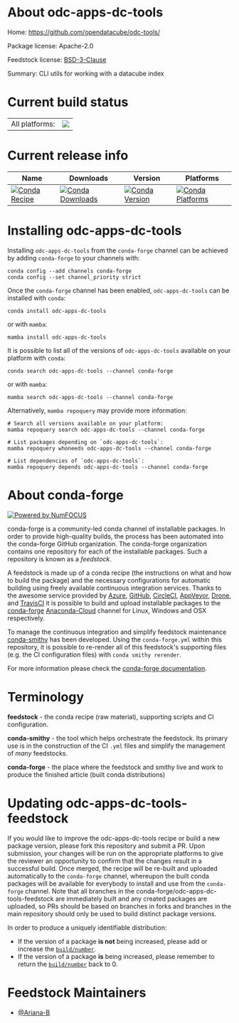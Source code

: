 About odc-apps-dc-tools
=======================

Home: https://github.com/opendatacube/odc-tools/

Package license: Apache-2.0

Feedstock license: [BSD-3-Clause](https://github.com/conda-forge/odc-apps-dc-tools-feedstock/blob/main/LICENSE.txt)

Summary: CLI utils for working with a datacube index

Current build status
====================


<table><tr><td>All platforms:</td>
    <td>
      <a href="https://dev.azure.com/conda-forge/feedstock-builds/_build/latest?definitionId=17772&branchName=main">
        <img src="https://dev.azure.com/conda-forge/feedstock-builds/_apis/build/status/odc-apps-dc-tools-feedstock?branchName=main">
      </a>
    </td>
  </tr>
</table>

Current release info
====================

| Name | Downloads | Version | Platforms |
| --- | --- | --- | --- |
| [![Conda Recipe](https://img.shields.io/badge/recipe-odc--apps--dc--tools-green.svg)](https://anaconda.org/conda-forge/odc-apps-dc-tools) | [![Conda Downloads](https://img.shields.io/conda/dn/conda-forge/odc-apps-dc-tools.svg)](https://anaconda.org/conda-forge/odc-apps-dc-tools) | [![Conda Version](https://img.shields.io/conda/vn/conda-forge/odc-apps-dc-tools.svg)](https://anaconda.org/conda-forge/odc-apps-dc-tools) | [![Conda Platforms](https://img.shields.io/conda/pn/conda-forge/odc-apps-dc-tools.svg)](https://anaconda.org/conda-forge/odc-apps-dc-tools) |

Installing odc-apps-dc-tools
============================

Installing `odc-apps-dc-tools` from the `conda-forge` channel can be achieved by adding `conda-forge` to your channels with:

```
conda config --add channels conda-forge
conda config --set channel_priority strict
```

Once the `conda-forge` channel has been enabled, `odc-apps-dc-tools` can be installed with `conda`:

```
conda install odc-apps-dc-tools
```

or with `mamba`:

```
mamba install odc-apps-dc-tools
```

It is possible to list all of the versions of `odc-apps-dc-tools` available on your platform with `conda`:

```
conda search odc-apps-dc-tools --channel conda-forge
```

or with `mamba`:

```
mamba search odc-apps-dc-tools --channel conda-forge
```

Alternatively, `mamba repoquery` may provide more information:

```
# Search all versions available on your platform:
mamba repoquery search odc-apps-dc-tools --channel conda-forge

# List packages depending on `odc-apps-dc-tools`:
mamba repoquery whoneeds odc-apps-dc-tools --channel conda-forge

# List dependencies of `odc-apps-dc-tools`:
mamba repoquery depends odc-apps-dc-tools --channel conda-forge
```


About conda-forge
=================

[![Powered by
NumFOCUS](https://img.shields.io/badge/powered%20by-NumFOCUS-orange.svg?style=flat&colorA=E1523D&colorB=007D8A)](https://numfocus.org)

conda-forge is a community-led conda channel of installable packages.
In order to provide high-quality builds, the process has been automated into the
conda-forge GitHub organization. The conda-forge organization contains one repository
for each of the installable packages. Such a repository is known as a *feedstock*.

A feedstock is made up of a conda recipe (the instructions on what and how to build
the package) and the necessary configurations for automatic building using freely
available continuous integration services. Thanks to the awesome service provided by
[Azure](https://azure.microsoft.com/en-us/services/devops/), [GitHub](https://github.com/),
[CircleCI](https://circleci.com/), [AppVeyor](https://www.appveyor.com/),
[Drone](https://cloud.drone.io/welcome), and [TravisCI](https://travis-ci.com/)
it is possible to build and upload installable packages to the
[conda-forge](https://anaconda.org/conda-forge) [Anaconda-Cloud](https://anaconda.org/)
channel for Linux, Windows and OSX respectively.

To manage the continuous integration and simplify feedstock maintenance
[conda-smithy](https://github.com/conda-forge/conda-smithy) has been developed.
Using the ``conda-forge.yml`` within this repository, it is possible to re-render all of
this feedstock's supporting files (e.g. the CI configuration files) with ``conda smithy rerender``.

For more information please check the [conda-forge documentation](https://conda-forge.org/docs/).

Terminology
===========

**feedstock** - the conda recipe (raw material), supporting scripts and CI configuration.

**conda-smithy** - the tool which helps orchestrate the feedstock.
                   Its primary use is in the construction of the CI ``.yml`` files
                   and simplify the management of *many* feedstocks.

**conda-forge** - the place where the feedstock and smithy live and work to
                  produce the finished article (built conda distributions)


Updating odc-apps-dc-tools-feedstock
====================================

If you would like to improve the odc-apps-dc-tools recipe or build a new
package version, please fork this repository and submit a PR. Upon submission,
your changes will be run on the appropriate platforms to give the reviewer an
opportunity to confirm that the changes result in a successful build. Once
merged, the recipe will be re-built and uploaded automatically to the
`conda-forge` channel, whereupon the built conda packages will be available for
everybody to install and use from the `conda-forge` channel.
Note that all branches in the conda-forge/odc-apps-dc-tools-feedstock are
immediately built and any created packages are uploaded, so PRs should be based
on branches in forks and branches in the main repository should only be used to
build distinct package versions.

In order to produce a uniquely identifiable distribution:
 * If the version of a package **is not** being increased, please add or increase
   the [``build/number``](https://docs.conda.io/projects/conda-build/en/latest/resources/define-metadata.html#build-number-and-string).
 * If the version of a package **is** being increased, please remember to return
   the [``build/number``](https://docs.conda.io/projects/conda-build/en/latest/resources/define-metadata.html#build-number-and-string)
   back to 0.

Feedstock Maintainers
=====================

* [@Ariana-B](https://github.com/Ariana-B/)

